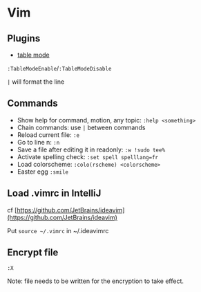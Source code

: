 # Vim

## Plugins
- [table mode](https://github.com/dhruvasagar/vim-table-mode)

`:TableModeEnable`/`:TableModeDisable`

`|` will format the line

## Commands
- Show help for command, motion, any topic: `:help <something>`
- Chain commands: use `|` between commands
- Reload current file: `:e`
- Go to line n: `:n`
- Save a file after editing it in readonly: `:w !sudo tee%`
- Activate spelling check: `:set spell spelllang=fr`
- Load colorscheme: `:colo(rscheme) <colorscheme>`
- Easter egg `:smile`

## Load .vimrc in IntelliJ
cf [https://github.com/JetBrains/ideavim](https://github.com/JetBrains/ideavim)

Put `source ~/.vimrc` in ~/.ideavimrc

## Encrypt file
`:X`

Note: file needs to be written for the encryption to take effect.
